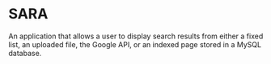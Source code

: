 # SARA
An application that allows a user to display search results from either a fixed list, an uploaded file, the Google API, or an indexed page stored in a MySQL database. 
